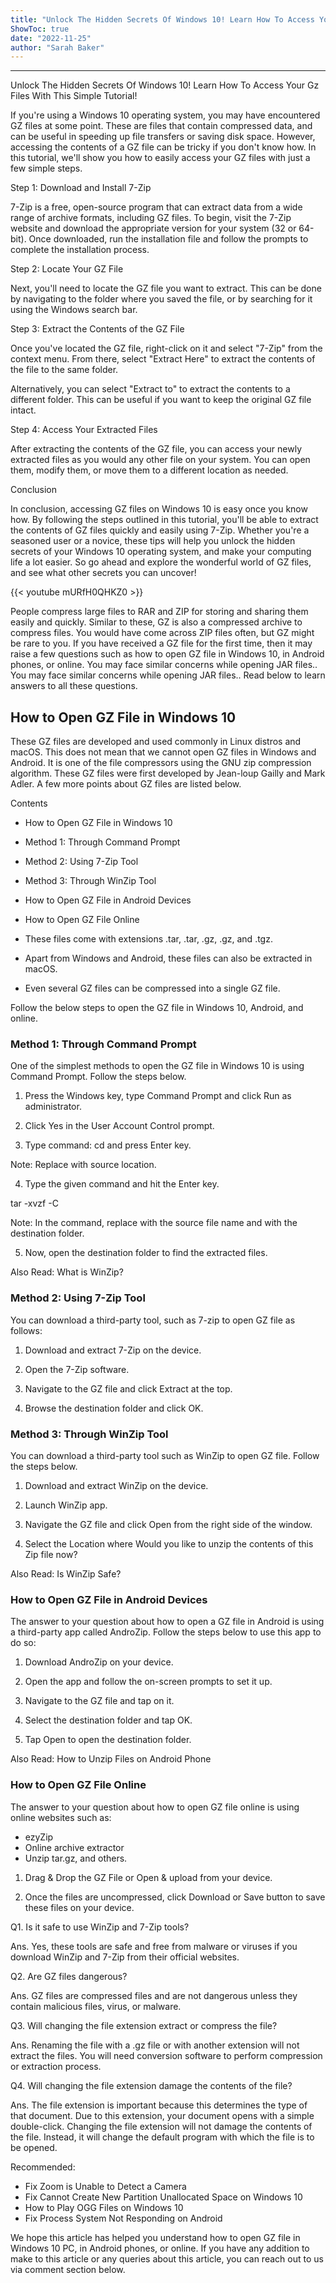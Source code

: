 ```yaml
---
title: "Unlock The Hidden Secrets Of Windows 10! Learn How To Access Your Gz Files With This Simple Tutorial!"
ShowToc: true 
date: "2022-11-25"
author: "Sarah Baker"
---
```

*****
Unlock The Hidden Secrets Of Windows 10! Learn How To Access Your Gz Files With This Simple Tutorial!

If you're using a Windows 10 operating system, you may have encountered GZ files at some point. These are files that contain compressed data, and can be useful in speeding up file transfers or saving disk space. However, accessing the contents of a GZ file can be tricky if you don't know how. In this tutorial, we'll show you how to easily access your GZ files with just a few simple steps.

Step 1: Download and Install 7-Zip

7-Zip is a free, open-source program that can extract data from a wide range of archive formats, including GZ files. To begin, visit the 7-Zip website and download the appropriate version for your system (32 or 64-bit). Once downloaded, run the installation file and follow the prompts to complete the installation process.

Step 2: Locate Your GZ File

Next, you'll need to locate the GZ file you want to extract. This can be done by navigating to the folder where you saved the file, or by searching for it using the Windows search bar.

Step 3: Extract the Contents of the GZ File

Once you've located the GZ file, right-click on it and select "7-Zip" from the context menu. From there, select "Extract Here" to extract the contents of the file to the same folder.

Alternatively, you can select "Extract to" to extract the contents to a different folder. This can be useful if you want to keep the original GZ file intact.

Step 4: Access Your Extracted Files

After extracting the contents of the GZ file, you can access your newly extracted files as you would any other file on your system. You can open them, modify them, or move them to a different location as needed.

Conclusion

In conclusion, accessing GZ files on Windows 10 is easy once you know how. By following the steps outlined in this tutorial, you'll be able to extract the contents of GZ files quickly and easily using 7-Zip. Whether you're a seasoned user or a novice, these tips will help you unlock the hidden secrets of your Windows 10 operating system, and make your computing life a lot easier. So go ahead and explore the wonderful world of GZ files, and see what other secrets you can uncover!

{{< youtube mURfH0QHKZ0 >}} 



People compress large files to RAR and ZIP for storing and sharing them easily and quickly. Similar to these, GZ is also a compressed archive to compress files. You would have come across ZIP files often, but GZ might be rare to you. If you have received a GZ file for the first time, then it may raise a few questions such as how to open GZ file in Windows 10, in Android phones, or online. You may face similar concerns while opening JAR files.. You may face similar concerns while opening JAR files.. Read below to learn answers to all these questions.
 

 
## How to Open GZ File in Windows 10
 
These GZ files are developed and used commonly in Linux distros and macOS. This does not mean that we cannot open GZ files in Windows and Android. It is one of the file compressors using the GNU zip compression algorithm. These GZ files were first developed by Jean-loup Gailly and Mark Adler. A few more points about GZ files are listed below.
 
Contents
 
- How to Open GZ File in Windows 10
 - Method 1: Through Command Prompt
 - Method 2: Using 7-Zip Tool
 - Method 3: Through WinZip Tool
 - How to Open GZ File in Android Devices
 - How to Open GZ File Online

 
- These files come with extensions .tar, .tar, .gz, .gz, and .tgz.
 - Apart from Windows and Android, these files can also be extracted in macOS.
 - Even several GZ files can be compressed into a single GZ file.

 
Follow the below steps to open the GZ file in Windows 10, Android, and online.
 
### Method 1: Through Command Prompt
 
One of the simplest methods to open the GZ file in Windows 10 is using Command Prompt. Follow the steps below.
 
1. Press the Windows key, type Command Prompt and click Run as administrator.
 
2. Click Yes in the User Account Control prompt.
 
3. Type command: cd <source> and press Enter key.
 
Note: Replace <source> with source location.
 
4. Type the given command and hit the Enter key.
 
tar -xvzf <FileToBeExtracted> -C <destination>
 
Note: In the command, replace <FileToBeExtracted> with the source file name and <destination> with the destination folder.
 
5. Now, open the destination folder to find the extracted files.
 
Also Read: What is WinZip?
 
### Method 2: Using 7-Zip Tool
 
You can download a third-party tool, such as 7-zip to open GZ file as follows:
 
1. Download and extract 7-Zip on the device.
 
2. Open the 7-Zip software.
 
3. Navigate to the GZ file and click Extract at the top.
 
4. Browse the destination folder and click OK.
 
### Method 3: Through WinZip Tool
 
You can download a third-party tool such as WinZip to open GZ file. Follow the steps below.
 
1. Download and extract WinZip on the device.
 
2. Launch WinZip app.
 
3. Navigate the GZ file and click Open from the right side of the window.
 
4. Select the Location where Would you like to unzip the contents of this Zip file now?
 
Also Read: Is WinZip Safe?
 
### How to Open GZ File in Android Devices

 
The answer to your question about how to open a GZ file in Android is using a third-party app called AndroZip. Follow the steps below to use this app to do so:
 
1. Download AndroZip on your device.
 
2. Open the app and follow the on-screen prompts to set it up.
 
3. Navigate to the GZ file and tap on it.
 
4. Select the destination folder and tap OK.
 
5. Tap Open to open the destination folder.
 
Also Read: How to Unzip Files on Android Phone
 
### How to Open GZ File Online
 
The answer to your question about how to open GZ file online is using online websites such as:
 
- ezyZip
 - Online archive extractor
 - Unzip tar.gz, and others.

 
1. Drag & Drop the GZ File or Open & upload from your device.
 
2. Once the files are uncompressed, click Download or Save button to save these files on your device.
 
Q1. Is it safe to use WinZip and 7-Zip tools?
 
Ans. Yes, these tools are safe and free from malware or viruses if you download WinZip and 7-Zip from their official websites.
 
Q2. Are GZ files dangerous?
 
Ans. GZ files are compressed files and are not dangerous unless they contain malicious files, virus, or malware.
 
Q3. Will changing the file extension extract or compress the file?
 
Ans. Renaming the file with a .gz file or with another extension will not extract the files. You will need conversion software to perform compression or extraction process.
 
Q4. Will changing the file extension damage the contents of the file?
 
Ans. The file extension is important because this determines the type of that document. Due to this extension, your document opens with a simple double-click. Changing the file extension will not damage the contents of the file. Instead, it will change the default program with which the file is to be opened.
 
Recommended:
 
- Fix Zoom is Unable to Detect a Camera
 - Fix Cannot Create New Partition Unallocated Space on Windows 10
 - How to Play OGG Files on Windows 10
 - Fix Process System Not Responding on Android

 
We hope this article has helped you understand how to open GZ file in Windows 10 PC, in Android phones, or online. If you have any addition to make to this article or any queries about this article, you can reach out to us via comment section below.




